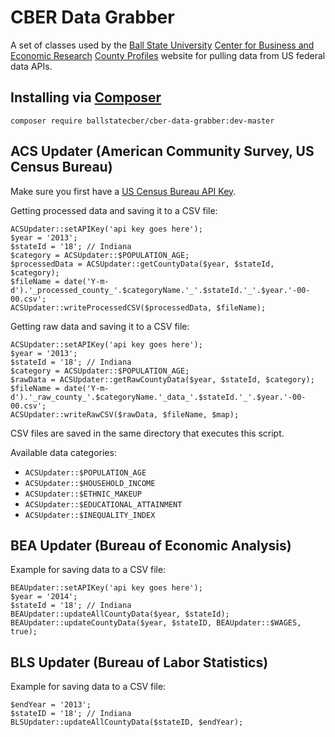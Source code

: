 CBER Data Grabber
=================

A set of classes used by the [Ball State University](http://bsu.edu) [Center for Business and Economic Research](http://cberdata.org) [County Profiles](http://profiles.cberdata.org) website for pulling data from US federal data APIs.

Installing via [Composer](https://getcomposer.org/)
-----------------------

    composer require ballstatecber/cber-data-grabber:dev-master

ACS Updater (American Community Survey, US Census Bureau)
---------------------------------------------------------

Make sure you first have a [US Census Bureau API Key](http://api.census.gov/data/key_signup.html).

Getting processed data and saving it to a CSV file:

    ACSUpdater::setAPIKey('api key goes here');
    $year = '2013';
    $stateId = '18'; // Indiana
    $category = ACSUpdater::$POPULATION_AGE;
    $processedData = ACSUpdater::getCountyData($year, $stateId, $category);
    $fileName = date('Y-m-d').'_processed_county_'.$categoryName.'_'.$stateId.'_'.$year.'-00-00.csv';
    ACSUpdater::writeProcessedCSV($processedData, $fileName);

Getting raw data and saving it to a CSV file:

    ACSUpdater::setAPIKey('api key goes here');
    $year = '2013';
    $stateId = '18'; // Indiana
    $category = ACSUpdater::$POPULATION_AGE;
    $rawData = ACSUpdater::getRawCountyData($year, $stateId, $category);
    $fileName = date('Y-m-d').'_raw_county_'.$categoryName.'_data_'.$stateId.'_'.$year.'-00-00.csv';
    ACSUpdater::writeRawCSV($rawData, $fileName, $map);

CSV files are saved in the same directory that executes this script.

Available data categories:

 - `ACSUpdater::$POPULATION_AGE`
 - `ACSUpdater::$HOUSEHOLD_INCOME`
 - `ACSUpdater::$ETHNIC_MAKEUP`
 - `ACSUpdater::$EDUCATIONAL_ATTAINMENT`
 - `ACSUpdater::$INEQUALITY_INDEX`

BEA Updater (Bureau of Economic Analysis)
-----------------------------------------

Example for saving data to a CSV file:

    BEAUpdater::setAPIKey('api key goes here');
    $year = '2014';
    $stateId = '18'; // Indiana
    BEAUpdater::updateAllCountyData($year, $stateId);
    BEAUpdater::updateCountyData($year, $stateID, BEAUpdater::$WAGES, true);

BLS Updater (Bureau of Labor Statistics)
----------------------------------------

Example for saving data to a CSV file:

    $endYear = '2013';
    $stateID = '18'; // Indiana
    BLSUpdater::updateAllCountyData($stateID, $endYear);
